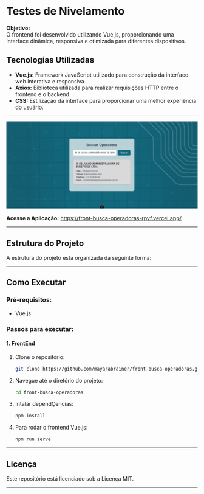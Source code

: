 # **Testes de Nivelamento**


**Objetivo:**  
O frontend foi desenvolvido utilizando Vue.js, proporcionando uma interface dinâmica, responsiva e otimizada para diferentes dispositivos.


## **Tecnologias Utilizadas**

- **Vue.js:** Framework JavaScript utilizado para construção da interface web interativa e responsiva.
- **Axios:** Biblioteca utilizada para realizar requisições HTTP entre o frontend e o backend.
- **CSS:** Estilização da interface para proporcionar uma melhor experiência do usuário.

---

![Frontend Vue.js](./public/img/tela-operadora.png)

**Acesse a Aplicação:** https://front-busca-operadoras-rpvf.vercel.app/

---

## **Estrutura do Projeto**

A estrutura do projeto está organizada da seguinte forma:


---

## **Como Executar**

### **Pré-requisitos:**
- Vue.js

### **Passos para executar:**

#### **1. FrontEnd**
1. Clone o repositório:
    ```bash
    git clone https://github.com/mayarabrainer/front-busca-operadoras.git
    ```
2. Navegue até o diretório do projeto:
    ```bash
    cd front-busca-operadoras
    ```
3. Intalar dependÇencias:
    ```bash
    npm install
    ```
4. Para rodar o frontend Vue.js:
    ```bash
    npm run serve
    ```
---

## **Licença**

Este repositório está licenciado sob a Licença MIT.

---
